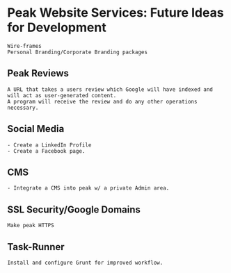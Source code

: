 # Peak Website Services: Future Ideas for Development
	Wire-frames
	Personal Branding/Corporate Branding packages

## Peak Reviews
	A URL that takes a users review which Google will have indexed and will act as user-generated content.
	A program will receive the review and do any other operations necessary.

## Social Media
	- Create a LinkedIn Profile
	- Create a Facebook page.

## CMS
	- Integrate a CMS into peak w/ a private Admin area.

## SSL Security/Google Domains
	Make peak HTTPS

## Task-Runner
	Install and configure Grunt for improved workflow.
